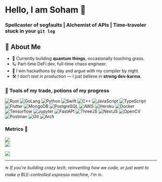# Hello, I am Soham 👋


### Spellcaster of segfaults | Alchemist of APIs | Time-traveler stuck in your `git log`


## 💾 About Me

- 🧠 Currently building **quantum things**, occasionally touching grass.
- 🪐 Part-time DeFi dev, full-time chaos engineer.
- 🧵 I win hackathons by day and argue with my compiler by night.
- 🛠 I don’t *test in production* — I just believe in **strong dev-karma**.


### 🔮 Tools of my trade, potions of my progress 

![Rust](https://img.shields.io/badge/Rust-black?style=for-the-badge&logo=rust&logoColor=#E57324)
![GoLang](https://img.shields.io/badge/Go-00ADD8?style=for-the-badge&logo=go&logoColor=white)
![Python](https://img.shields.io/badge/Python-FFD43B?style=for-the-badge&logo=python&logoColor=blue)
![Swift](https://img.shields.io/badge/Swift-FA7343?style=for-the-badge&logo=swift&logoColor=white)
![C++](https://img.shields.io/badge/C%2B%2B-00599C?style=for-the-badge&logo=c%2B%2B&logoColor=white)
![JavaScript](https://img.shields.io/badge/JavaScript-323330?style=for-the-badge&logo=javascript&logoColor=F7DF1E)
![TypeScript](https://img.shields.io/badge/TypeScript-007ACC?style=for-the-badge&logo=typescript&logoColor=white)
![Flutter](https://img.shields.io/badge/Flutter-02569B?style=for-the-badge&logo=flutter&logoColor=white)
![MongoDB](https://img.shields.io/badge/MongoDB-4EA94B?style=for-the-badge&logo=mongodb&logoColor=white)
![PostgreSQL](https://img.shields.io/badge/PostgreSQL-316192?style=for-the-badge&logo=postgresql&logoColor=white)
![AWS](https://img.shields.io/badge/Amazon_AWS-FF9900?style=for-the-badge&logo=amazonaws&logoColor=white)
![Heroku](https://img.shields.io/badge/Heroku-430098?style=for-the-badge&logo=heroku&logoColor=white)
![Docker](https://img.shields.io/badge/Docker-2CA5E0?style=for-the-badge&logo=docker&logoColor=white)
![Tensorflow](https://img.shields.io/badge/TensorFlow-FF6F00?style=for-the-badge&logo=TensorFlow&logoColor=white)
![Jupyter](https://img.shields.io/badge/Jupyter-F37626.svg?&style=for-the-badge&logo=Jupyter&logoColor=white)
![FastAPI](https://img.shields.io/badge/fastapi-109989?style=for-the-badge&logo=FASTAPI&logoColor=white)
![ThreeJS](https://img.shields.io/badge/ThreeJs-black?style=for-the-badge&logo=three.js&logoColor=white)
![NextJS](https://img.shields.io/badge/next%20js-000000?style=for-the-badge&logo=nextdotjs&logoColor=white)
![OpenCV](https://img.shields.io/badge/OpenCV-27338e?style=for-the-badge&logo=OpenCV&logoColor=white)
![Postman](https://img.shields.io/badge/Postman-FF6C37?style=for-the-badge&logo=Postman&logoColor=white)
![Git](https://img.shields.io/badge/GIT-E44C30?style=for-the-badge&logo=git&logoColor=white)
![Arch](https://img.shields.io/badge/Arch_Linux-1793D1?style=for-the-badge&logo=arch-linux&logoColor=white)


### Metrics 🚀

![]("http://github-readme-streak-stats.herokuapp.com/?user=sohamghugare&theme=bear") <br/>
<a href="https://github.com/SohamGhugare">
  <img src="http://github-readme-streak-stats.herokuapp.com/?user=sohamghugare&theme=bear" />
</a>



![](https://komarev.com/ghpvc/?username=SohamGhugare)

---
 ☕️ *If you're building crazy tech, reinventing how we code, or just want to make a BLE-controlled espresso machine, I'm in.*
